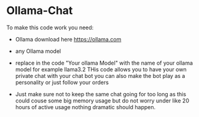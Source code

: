 # Ollama-Chat
To make this code work you need:
- Ollama download here https://ollama.com
- any Ollama model
- replace in the code "Your ollama Model" with the name of your ollama model for example llama3.2
THis code allows you to have your own private chat with your chat bot you can also make the bot play as a personality or just follow your orders

- Just make sure not to keep the same chat going for too long as this could couse some big memory usage but do not worry under like 20 hours of active usage nothing dramatic should happen.
